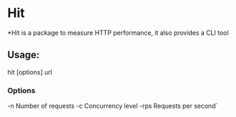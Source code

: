 

# Hit

*Hit is a package to measure HTTP performance, it also provides a CLI tool

## Usage:

hit [options] url

### Options
-n
Number of requests
-c
Concurrency level
-rps
Requests per second`
